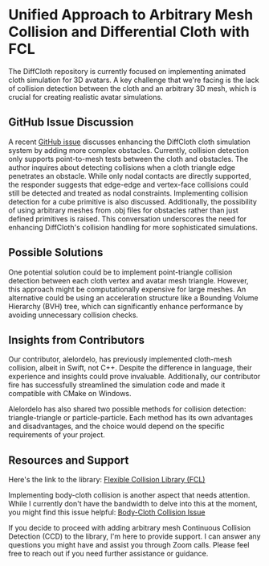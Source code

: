 # Unified Approach to Arbitrary Mesh Collision and Differential Cloth with FCL

The DiffCloth repository is currently focused on implementing animated cloth simulation for 3D avatars. A key challenge that we're facing is the lack of collision detection between the cloth and an arbitrary 3D mesh, which is crucial for creating realistic avatar simulations.

## GitHub Issue Discussion

A recent [GitHub issue](https://github.com/omegaiota/DiffCloth/issues/10) discusses enhancing the DiffCloth cloth simulation system by adding more complex obstacles. Currently, collision detection only supports point-to-mesh tests between the cloth and obstacles. The author inquires about detecting collisions when a cloth triangle edge penetrates an obstacle. While only nodal contacts are directly supported, the responder suggests that edge-edge and vertex-face collisions could still be detected and treated as nodal constraints. Implementing collision detection for a cube primitive is also discussed. Additionally, the possibility of using arbitrary meshes from .obj files for obstacles rather than just defined primitives is raised. This conversation underscores the need for enhancing DiffCloth's collision handling for more sophisticated simulations.

## Possible Solutions

One potential solution could be to implement point-triangle collision detection between each cloth vertex and avatar mesh triangle. However, this approach might be computationally expensive for large meshes. An alternative could be using an acceleration structure like a Bounding Volume Hierarchy (BVH) tree, which can significantly enhance performance by avoiding unnecessary collision checks.

## Insights from Contributors

Our contributor, alelordelo, has previously implemented cloth-mesh collision, albeit in Swift, not C++. Despite the difference in language, their experience and insights could prove invaluable. Additionally, our contributor fire has successfully streamlined the simulation code and made it compatible with CMake on Windows.

Alelordelo has also shared two possible methods for collision detection: triangle-triangle or particle-particle. Each method has its own advantages and disadvantages, and the choice would depend on the specific requirements of your project.

## Resources and Support

Here's the link to the library: [Flexible Collision Library (FCL)](https://github.com/flexible-collision-library/fcl)

Implementing body-cloth collision is another aspect that needs attention. While I currently don't have the bandwidth to delve into this at the moment, you might find this issue helpful: [Body-Cloth Collision Issue](https://github.com/omegaiota/DiffCloth/issues/10)

If you decide to proceed with adding arbitrary mesh Continuous Collision Detection (CCD) to the library, I'm here to provide support. I can answer any questions you might have and assist you through Zoom calls. Please feel free to reach out if you need further assistance or guidance.